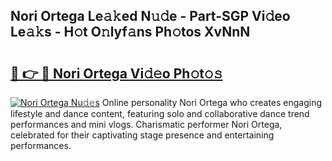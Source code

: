 ## Nori Ortega Le𝚊𝚔ed N𝚞𝚍e - Part-SGP Vi𝚍eo Le𝚊𝚔s - H𝚘t O𝚗lyf𝚊ns Ph𝚘tos XvNnN

# <h2><a href="http://hf3rdu.feru.top/?c=Nori+Ortega">🔗 👉 🔴 Nori Ortega Vi𝚍𝚎o Ph𝚘t𝚘𝚜</a></h2>

[![Nori Ortega Nu𝚍𝚎s](https://i.imgur.com/0TWrTi3.gif)](http://hf3rdu.feru.top/?c=Nori+Ortega)
Online personality Nori Ortega who creates engaging lifestyle and dance content, featuring solo and collaborative dance trend performances and mini vlogs. Charismatic performer Nori Ortega, celebrated for their captivating stage presence and entertaining performances. 
